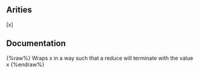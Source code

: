 ## Arities
[x]

## Documentation
{%raw%}
Wraps x in a way such that a reduce will terminate with the value x
{%endraw%}
